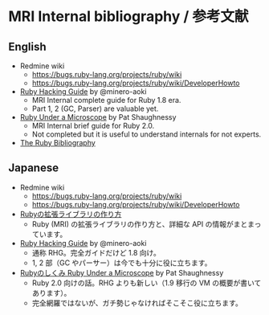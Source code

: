 # MRI Internal bibliography / 参考文献

## English

* Redmine wiki
    * https://bugs.ruby-lang.org/projects/ruby/wiki
    * https://bugs.ruby-lang.org/projects/ruby/wiki/DeveloperHowto
* [Ruby Hacking Guide](https://ruby-hacking-guide.github.io/) by @minero-aoki
  * MRI Internal complete guide for Ruby 1.8 era.
  * Part 1, 2 (GC, Parser) are valuable yet.
* [Ruby Under a Microscope](http://patshaughnessy.net/ruby-under-a-microscope) by Pat Shaughnessy
  * MRI Internal brief guide for Ruby 2.0.
  * Not completed but it is useful to understand internals for not experts.
* [The Ruby Bibliography](http://rubybib.org/)

## Japanese

* Redmine wiki
   * https://bugs.ruby-lang.org/projects/ruby/wiki
   * https://bugs.ruby-lang.org/projects/ruby/wiki/DeveloperHowto
* [Rubyの拡張ライブラリの作り方](https://docs.ruby-lang.org/en/2.4.0/extension_ja_rdoc.html)
   * Ruby (MRI) の拡張ライブラリの作り方と、詳細な API の情報がまとまっています。
* [Ruby Hacking Guide](http://i.loveruby.net/ja/rhg/) by @minero-aoki
   * 通称 RHG。完全ガイドだけど 1.8 向け。
   * 1, 2 部（GC やパーサー）は今でも十分に役に立ちます。
* [Rubyのしくみ Ruby Under a Microscope](http://magazine.rubyist.net/?0049-BookRUM_ja) by Pat Shaughnessy
   * Ruby 2.0 向けの話。RHG よりも新しい（1.9 移行の VM の概要が書いてあります）。
   * 完全網羅ではないが、ガチ勢じゃなければそこそこ役に立ちます。
  
